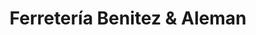 ---
title: "Ferretería Benitez & Aleman"
url: /san-salvador/ferreteria-benitez-und-aleman/
shop: hardware
---